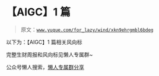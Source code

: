 # 【AIGC】1 篇

> 原文：[`www.yuque.com/for_lazy/wind/xkn9ehrgmbl6bdeg`](https://www.yuque.com/for_lazy/wind/xkn9ehrgmbl6bdeg)

以下为：【AIGC】1 篇相关风向标

完整生财周报和风向标见懒人专属群~

公众号懒人搜索，[懒人专属群分享](https://lazybook.fun/#/blog/group)